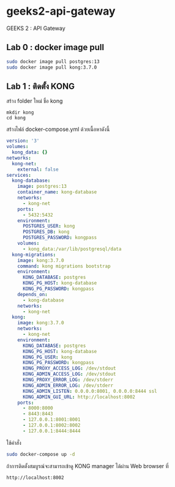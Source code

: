 # geeks2-api-gateway
GEEKS 2 : API Gateway

## Lab 0 : docker image pull
```sh
sudo docker image pull postgres:13
sudo docker image pull kong:3.7.0
```
## Lab 1 : ติดตั้ง KONG
สร้าง folder ใหม่ ชื่อ kong
```
mkdir kong
cd kong
```
สร้างไฟล์ docker-compose.yml ด้วยเนื้อหาดังนี้
```yml
version: '3'
volumes:
  kong_data: {}
networks:
  kong-net:
    external: false
services:
  kong-database:
    image: postgres:13
    container_name: kong-database
    networks:
      - kong-net
    ports:
      - 5432:5432
    environment:
      POSTGRES_USER: kong
      POSTGRES_DB: kong
      POSTGRES_PASSWORD: kongpass
    volumes:
      - kong_data:/var/lib/postgresql/data
  kong-migrations:
    image: kong:3.7.0
    command: kong migrations bootstrap
    environment:
      KONG_DATABASE: postgres
      KONG_PG_HOST: kong-database
      KONG_PG_PASSWORD: kongpass
    depends_on:
      - kong-database
    networks:
      - kong-net
  kong:
    image: kong:3.7.0
    networks:
      - kong-net
    environment:
      KONG_DATABASE: postgres
      KONG_PG_HOST: kong-database
      KONG_PG_USER: kong
      KONG_PG_PASSWORD: kongpass
      KONG_PROXY_ACCESS_LOG: /dev/stdout
      KONG_ADMIN_ACCESS_LOG: /dev/stdout
      KONG_PROXY_ERROR_LOG: /dev/stderr
      KONG_ADMIN_ERROR_LOG: /dev/stderr
      KONG_ADMIN_LISTEN: 0.0.0.0:8001, 0.0.0.0:8444 ssl
      KONG_ADMIN_GUI_URL: http://localhost:8002
    ports:
      - 8000:8000
      - 8443:8443
      - 127.0.0.1:8001:8001
      - 127.0.0.1:8002:8002
      - 127.0.0.1:8444:8444
```
ใช้คำสั่ง
```sh
sudo docker-compose up -d
```
ถ้าการติดตั้งสมบูรณ์จะสามารถเข้าดู KONG manager ได้ผ่าน Web browser ที่
```
http://localhost:8002
```
